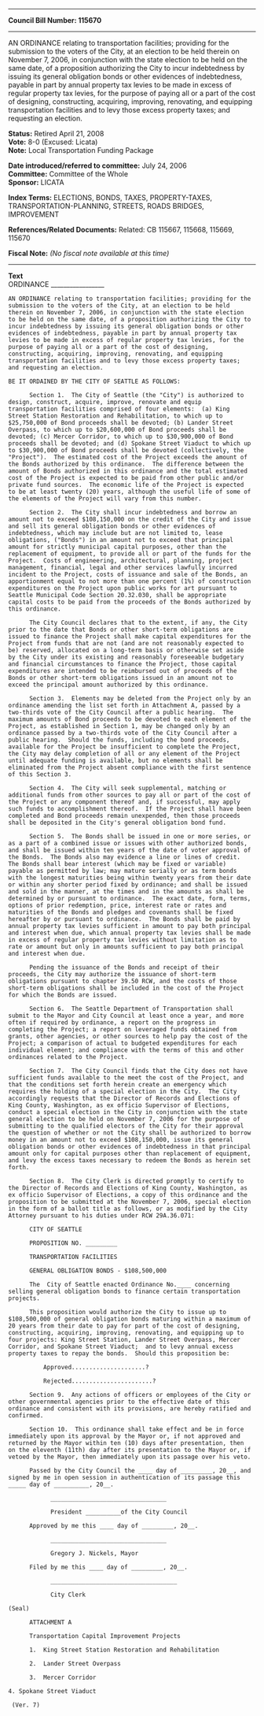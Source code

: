* * * * *  
  
**Council Bill Number: [](#h0)[](#h2)115670**  
  
* * * * *  
  
AN ORDINANCE relating to transportation facilities; providing for the submission to the voters of the City, at an election to be held therein on November 7, 2006, in conjunction with the state election to be held on the same date, of a proposition authorizing the City to incur indebtedness by issuing its general obligation bonds or other evidences of indebtedness, payable in part by annual property tax levies to be made in excess of regular property tax levies, for the purpose of paying all or a part of the cost of designing, constructing, acquiring, improving, renovating, and equipping transportation facilities and to levy those excess property taxes; and requesting an election.  
  
**Status:** Retired April 21, 2008   
**Vote:** 8-0 (Excused: Licata)   
**Note:** Local Transportation Funding Package  
  
  
**Date introduced/referred to committee:** July 24, 2006   
**Committee:** Committee of the Whole   
**Sponsor:** LICATA   
  
**Index Terms:** ELECTIONS, BONDS, TAXES, PROPERTY-TAXES, TRANSPORTATION-PLANNING, STREETS, ROADS BRIDGES, IMPROVEMENT  
  
**References/Related Documents:** Related: CB 115667, 115668, 115669, 115670  
  
**Fiscal Note:** *(No fiscal note available at this time)*  
  
* * * * *  
  
**Text**  
    ORDINANCE _________________  
  
    AN ORDINANCE relating to transportation facilities; providing for the  
    submission to the voters of the City, at an election to be held  
    therein on November 7, 2006, in conjunction with the state election  
    to be held on the same date, of a proposition authorizing the City to  
    incur indebtedness by issuing its general obligation bonds or other  
    evidences of indebtedness, payable in part by annual property tax  
    levies to be made in excess of regular property tax levies, for the  
    purpose of paying all or a part of the cost of designing,  
    constructing, acquiring, improving, renovating, and equipping  
    transportation facilities and to levy those excess property taxes;  
    and requesting an election.  
  
    BE IT ORDAINED BY THE CITY OF SEATTLE AS FOLLOWS:  
  
          Section 1.  The City of Seattle (the "City") is authorized to  
    design, construct, acquire, improve, renovate and equip  
    transportation facilities comprised of four elements:  (a) King  
    Street Station Restoration and Rehabilitation, to which up to  
    $25,750,000 of Bond proceeds shall be devoted; (b) Lander Street  
    Overpass, to which up to $20,600,000 of Bond proceeds shall be  
    devoted; (c) Mercer Corridor, to which up to $30,900,000 of Bond  
    proceeds shall be devoted; and (d) Spokane Street Viaduct to which up  
    to $30,900,000 of Bond proceeds shall be devoted (collectively, the  
    "Project").  The estimated cost of the Project exceeds the amount of  
    the Bonds authorized by this ordinance.  The difference between the  
    amount of Bonds authorized in this ordinance and the total estimated  
    cost of the Project is expected to be paid from other public and/or  
    private fund sources.  The economic life of the Project is expected  
    to be at least twenty (20) years, although the useful life of some of  
    the elements of the Project will vary from this number.  
  
          Section 2.  The City shall incur indebtedness and borrow an  
    amount not to exceed $108,150,000 on the credit of the City and issue  
    and sell its general obligation bonds or other evidences of  
    indebtedness, which may include but are not limited to, lease  
    obligations, ("Bonds") in an amount not to exceed that principal  
    amount for strictly municipal capital purposes, other than the  
    replacement of equipment, to provide all or part of the funds for the  
    Project.  Costs of engineering, architectural, planning, project  
    management, financial, legal and other services lawfully incurred  
    incident to the Project, costs of issuance and sale of the Bonds, an  
    apportionment equal to not more than one percent (1%) of construction  
    expenditures on the Project upon public works for art pursuant to  
    Seattle Municipal Code Section 20.32.030, shall be appropriate  
    capital costs to be paid from the proceeds of the Bonds authorized by  
    this ordinance.  
  
          The City Council declares that to the extent, if any, the City  
    prior to the date that Bonds or other short-term obligations are  
    issued to finance the Project shall make capital expenditures for the  
    Project from funds that are not (and are not reasonably expected to  
    be) reserved, allocated on a long-term basis or otherwise set aside  
    by the City under its existing and reasonably foreseeable budgetary  
    and financial circumstances to finance the Project, those capital  
    expenditures are intended to be reimbursed out of proceeds of the  
    Bonds or other short-term obligations issued in an amount not to  
    exceed the principal amount authorized by this ordinance.  
  
          Section 3.  Elements may be deleted from the Project only by an  
    ordinance amending the list set forth in Attachment A, passed by a  
    two-thirds vote of the City Council after a public hearing.  The  
    maximum amounts of Bond proceeds to be devoted to each element of the  
    Project, as established in Section 1, may be changed only by an  
    ordinance passed by a two-thirds vote of the City Council after a  
    public hearing.  Should the funds, including the bond proceeds,  
    available for the Project be insufficient to complete the Project,  
    the City may delay completion of all or any element of the Project  
    until adequate funding is available, but no elements shall be  
    eliminated from the Project absent compliance with the first sentence  
    of this Section 3.  
  
          Section 4.  The City will seek supplemental, matching or  
    additional funds from other sources to pay all or part of the cost of  
    the Project or any component thereof and, if successful, may apply  
    such funds to accomplishment thereof.  If the Project shall have been  
    completed and Bond proceeds remain unexpended, then those proceeds  
    shall be deposited in the City's general obligation bond fund.  
  
          Section 5.  The Bonds shall be issued in one or more series, or  
    as a part of a combined issue or issues with other authorized bonds,  
    and shall be issued within ten years of the date of voter approval of  
    the Bonds.  The Bonds also may evidence a line or lines of credit.  
    The Bonds shall bear interest (which may be fixed or variable)  
    payable as permitted by law; may mature serially or as term bonds  
    with the longest maturities being within twenty years from their date  
    or within any shorter period fixed by ordinance; and shall be issued  
    and sold in the manner, at the times and in the amounts as shall be  
    determined by or pursuant to ordinance.  The exact date, form, terms,  
    options of prior redemption, price, interest rate or rates and  
    maturities of the Bonds and pledges and covenants shall be fixed  
    hereafter by or pursuant to ordinance.  The Bonds shall be paid by  
    annual property tax levies sufficient in amount to pay both principal  
    and interest when due, which annual property tax levies shall be made  
    in excess of regular property tax levies without limitation as to  
    rate or amount but only in amounts sufficient to pay both principal  
    and interest when due.  
  
          Pending the issuance of the Bonds and receipt of their  
    proceeds, the City may authorize the issuance of short-term  
    obligations pursuant to chapter 39.50 RCW, and the costs of those  
    short-term obligations shall be included in the cost of the Project  
    for which the Bonds are issued.  
  
          Section 6.  The Seattle Department of Transportation shall  
    submit to the Mayor and City Council at least once a year, and more  
    often if required by ordinance, a report on the progress in  
    completing the Project; a report on leveraged funds obtained from  
    grants, other agencies, or other sources to help pay the cost of the  
    Project; a comparison of actual to budgeted expenditures for each  
    individual element; and compliance with the terms of this and other  
    ordinances related to the Project.  
  
          Section 7.  The City Council finds that the City does not have  
    sufficient funds available to the meet the cost of the Project, and  
    that the conditions set forth herein create an emergency which  
    requires the holding of a special election in the City.  The City  
    accordingly requests that the Director of Records and Elections of  
    King County, Washington, as ex officio Supervisor of Elections,  
    conduct a special election in the City in conjunction with the state  
    general election to be held on November 7, 2006 for the purpose of  
    submitting to the qualified electors of the City for their approval  
    the question of whether or not the City shall be authorized to borrow  
    money in an amount not to exceed $108,150,000, issue its general  
    obligation bonds or other evidences of indebtedness in that principal  
    amount only for capital purposes other than replacement of equipment,  
    and levy the excess taxes necessary to redeem the Bonds as herein set  
    forth.  
  
          Section 8.  The City Clerk is directed promptly to certify to  
    the Director of Records and Elections of King County, Washington, as  
    ex officio Supervisor of Elections, a copy of this ordinance and the  
    proposition to be submitted at the November 7, 2006, special election  
    in the form of a ballot title as follows, or as modified by the City  
    Attorney pursuant to his duties under RCW 29A.36.071:  
  
          CITY OF SEATTLE  
  
          PROPOSITION NO. _________  
  
          TRANSPORTATION FACILITIES  
  
          GENERAL OBLIGATION BONDS - $108,500,000  
  
          The  City of Seattle enacted Ordinance No.____ concerning  
    selling general obligation bonds to finance certain transportation  
    projects.  
  
          This proposition would authorize the City to issue up to  
    $108,500,000 of general obligation bonds maturing within a maximum of  
    20 years from their date to pay for part of the cost of designing,  
    constructing, acquiring, improving, renovating, and equipping up to  
    four projects: King Street Station, Lander Street Overpass, Mercer  
    Corridor, and Spokane Street Viaduct;  and to levy annual excess  
    property taxes to repay the bonds.  Should this proposition be:  
  
              Approved.....................?  
  
              Rejected.......................?  
  
          Section 9.  Any actions of officers or employees of the City or  
    other governmental agencies prior to the effective date of this  
    ordinance and consistent with its provisions, are hereby ratified and  
    confirmed.  
  
          Section 10.  This ordinance shall take effect and be in force  
    immediately upon its approval by the Mayor or, if not approved and  
    returned by the Mayor within ten (10) days after presentation, then  
    on the eleventh (11th) day after its presentation to the Mayor or, if  
    vetoed by the Mayor, then immediately upon its passage over his veto.  
  
          Passed by the City Council the ____ day of _________, 20__, and  
    signed by me in open session in authentication of its passage this  
    _____ day of __________, 20__.  
  
                _________________________________  
  
                President __________of the City Council  
  
          Approved by me this ____ day of _________, 20__.  
  
                _________________________________  
  
                Gregory J. Nickels, Mayor  
  
          Filed by me this ____ day of _________, 20__.  
  
                ____________________________________  
  
                City Clerk  
  
    (Seal)  
  
          ATTACHMENT A  
  
          Transportation Capital Improvement Projects  
  
          1.  King Street Station Restoration and Rehabilitation  
  
          2.  Lander Street Overpass  
  
          3.  Mercer Corridor  
  
    4. Spokane Street Viaduct  
  
     (Ver. 7)  
